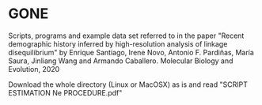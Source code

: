 # GONE
Scripts, programs and example data set referred to in the paper "Recent demographic history inferred by high-resolution analysis of linkage disequilibrium" by Enrique Santiago, Irene Novo, Antonio F. Pardiñas, María Saura, Jinliang Wang and Armando Caballero. 
Molecular Biology and Evolution, 2020

Download the whole directory (Linux or MacOSX) as is and read "SCRIPT ESTIMATION Ne PROCEDURE.pdf"
